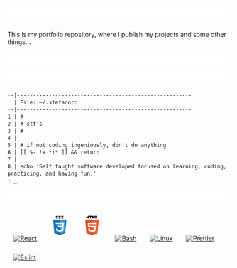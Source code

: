 <a href='https://github.com/sstefanofm/sstefanofm.github.io/tree/dev/react'><img src='.github/title.svg' alt='sstefanofm.github.io' /></a>

<p>This is my portfolio repository, where I publish my projects and some other things...</p>

<a href='https://github.com/sstefanofm/sstefanofm.github.io/tree/dev/react' target='_blank'><img src='.github/source_code.svg' alt='source code' /></a>

<a href='https://linkedin.com/in/stefano-federici-marsegani' target='_blank'><img src='.github/me.svg' alt='Stefano Federici Marsegani' /></a>

```
--|-------------------------------------------------------
  | File: ~/.stefanorc
--|-------------------------------------------------------
1 | #
2 | # stf's
3 | #
4 |
5 | # if not coding ingeniously, don't do anything
6 | [[ $- != *i* ]] && return
7 |
8 | echo 'Self taught software developed focused on learning, coding, practicing, and having fun.'
: _
```

<a href='#'><img src='.github/tools.svg' alt='This portfolio was made with the following technologies' /></a>

[<img style='padding: 13px' height='43px' src='https://react.dev/favicon.ico' alt='React' />](https://react.dev)
[<img style='padding: 13px' height='43px' src='https://raw.githubusercontent.com/github/explore/80688e429a7d4ef2fca1e82350fe8e3517d3494d/topics/css/css.png' alt='CSS' />](https://www.w3schools.com/Css/)
[<img style='padding: 13px' height='43px' src='https://raw.githubusercontent.com/github/explore/80688e429a7d4ef2fca1e82350fe8e3517d3494d/topics/html/html.png' alt='HTML' />](https://www.w3schools.com/html/)
[<img style='padding: 13px' height='43px' src='https://bashlogo.com/img/logo/png/full_colored_light.png' alt='Bash' />](https://www.gnu.org/software/bash/)
[<img style='padding: 13px' height='43px' src='https://upload.wikimedia.org/wikipedia/commons/e/ee/GNU%2BLinux.png' alt='Linux' />](https://www.gnu.org/gnu/linux-and-gnu.en.html)
[<img style='padding: 13px' height='43px' src='https://prettier.io/icon.png' alt='Prettier' />](https://prettier.io)
[<img style='padding: 13px' height='43px' src='https://eslint.org/favicon.ico' alt='Eslint' />](https://eslint.org)
